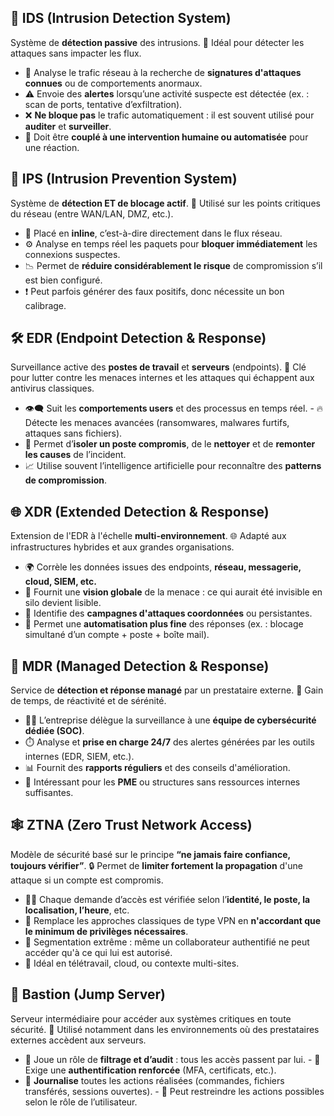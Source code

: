 ## 🧠 **IDS (Intrusion Detection System)**

Système de **détection passive** des intrusions. 
🔎 Idéal pour détecter les attaques sans impacter les flux.

- 📡 Analyse le trafic réseau à la recherche de **signatures d'attaques connues** ou de comportements anormaux.
- ⚠️ Envoie des **alertes** lorsqu’une activité suspecte est détectée (ex. : scan de ports, tentative d’exfiltration).
- ❌ **Ne bloque pas** le trafic automatiquement : il est souvent utilisé pour **auditer** et **surveiller**.
- 👀 Doit être **couplé à une intervention humaine ou automatisée** pour une réaction.

## 🚫 **IPS (Intrusion Prevention System)** 

Système de **détection ET de blocage actif**. 
🔧 Utilisé sur les points critiques du réseau (entre WAN/LAN, DMZ, etc.).

- 🔐 Placé en **inline**, c’est-à-dire directement dans le flux réseau.
- ⚙️ Analyse en temps réel les paquets pour **bloquer immédiatement** les connexions suspectes.
- 📉 Permet de **réduire considérablement le risque** de compromission s’il est bien configuré.
- ❗ Peut parfois générer des faux positifs, donc nécessite un bon calibrage.

## 🛠️ **EDR (Endpoint Detection & Response)** 

Surveillance active des **postes de travail** et **serveurs** (endpoints). 
🎯 Clé pour lutter contre les menaces internes et les attaques qui échappent aux antivirus classiques.

- 👁️‍🗨️ Suit les **comportements users** et des processus en temps réel. - 🔥 Détecte les menaces avancées (ransomwares, malwares furtifs, attaques sans fichiers).
- 🧯 Permet d’**isoler un poste compromis**, de le **nettoyer** et de **remonter les causes** de l’incident.
- 📈 Utilise souvent l’intelligence artificielle pour reconnaître des **patterns de compromission**.

## 🌐 **XDR (Extended Detection & Response)**

Extension de l'EDR à l'échelle **multi-environnement**. 
🌐 Adapté aux infrastructures hybrides et aux grandes organisations.

- 🌍 Corrèle les données issues des endpoints, **réseau, messagerie, cloud, SIEM, etc.**
- 🧩 Fournit une **vision globale** de la menace : ce qui aurait été invisible en silo devient lisible.
- 🧠 Identifie des **campagnes d'attaques coordonnées** ou persistantes.
- 🔄 Permet une **automatisation plus fine** des réponses (ex. : blocage simultané d’un compte + poste + boîte mail).

## 👥 **MDR (Managed Detection & Response)** 

Service de **détection et réponse managé** par un prestataire externe. 
🔐 Gain de temps, de réactivité et de sérénité.

- 🧑‍💻 L’entreprise délègue la surveillance à une **équipe de cybersécurité dédiée (SOC)**.
- ⏱️ Analyse et **prise en charge 24/7** des alertes générées par les outils internes (EDR, SIEM, etc.).
- 📊 Fournit des **rapports réguliers** et des conseils d'amélioration.
- 💼 Intéressant pour les **PME** ou structures sans ressources internes suffisantes.

## 🕸️ **ZTNA (Zero Trust Network Access)** 

Modèle de sécurité basé sur le principe **“ne jamais faire confiance, toujours vérifier”**. 
🔒 Permet de **limiter fortement la propagation** d'une attaque si un compte est compromis.

- 🧑‍💻 Chaque demande d’accès est vérifiée selon l’**identité, le poste, la localisation, l’heure**, etc.
- 🔐 Remplace les approches classiques de type VPN en **n'accordant que le minimum de privilèges nécessaires**.
- 🧱 Segmentation extrême : même un collaborateur authentifié ne peut accéder qu'à ce qui lui est autorisé.
- 📡 Idéal en télétravail, cloud, ou contexte multi-sites.

## 🧱 **Bastion (Jump Server)** 

Serveur intermédiaire pour accéder aux systèmes critiques en toute sécurité. 
🎥 Utilisé notamment dans les environnements où des prestataires externes accèdent aux serveurs.

- 🛑 Joue un rôle de **filtrage et d’audit** : tous les accès passent par lui. - 🔐 Exige une **authentification renforcée** (MFA, certificats, etc.).
- 📝 **Journalise** toutes les actions réalisées (commandes, fichiers transférés, sessions ouvertes). - 📛 Peut restreindre les actions possibles selon le rôle de l’utilisateur.
